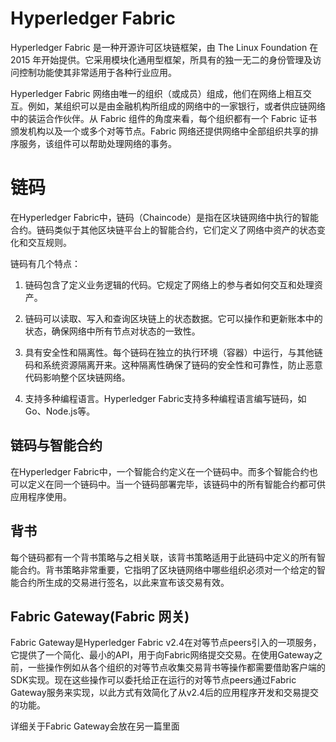 # Hyperledger Fabric

Hyperledger Fabric  是一种开源许可区块链框架，由 The Linux Foundation 在 2015 年开始提供。它采用模块化通用型框架，所具有的独一无二的身份管理及访问控制功能使其非常适用于各种行业应用。

Hyperledger Fabric 网络由唯一的组织（或成员）组成，他们在网络上相互交互。例如，某组织可以是由金融机构所组成的网络中的一家银行，或者供应链网络中的装运合作伙伴。从 Fabric 组件的角度来看，每个组织都有一个 Fabric 证书颁发机构以及一个或多个对等节点。Fabric 网络还提供网络中全部组织共享的排序服务，该组件可以帮助处理网络的事务。

# 链码

在Hyperledger Fabric中，链码（Chaincode）是指在区块链网络中执行的智能合约。链码类似于其他区块链平台上的智能合约，它们定义了网络中资产的状态变化和交互规则。

链码有几个特点：

1. 链码包含了定义业务逻辑的代码。它规定了网络上的参与者如何交互和处理资产。

2. 链码可以读取、写入和查询区块链上的状态数据。它可以操作和更新账本中的状态，确保网络中所有节点对状态的一致性。

3. 具有安全性和隔离性。每个链码在独立的执行环境（容器）中运行，与其他链码和系统资源隔离开来。这种隔离性确保了链码的安全性和可靠性，防止恶意代码影响整个区块链网络。

4. 支持多种编程语言。Hyperledger Fabric支持多种编程语言编写链码，如Go、Node.js等。

## 链码与智能合约

在Hyperledger Fabric中，一个智能合约定义在一个链码中。而多个智能合约也可以定义在同一个链码中。当一个链码部署完毕，该链码中的所有智能合约都可供应用程序使用。

## 背书

每个链码都有一个背书策略与之相关联，该背书策略适用于此链码中定义的所有智能合约。背书策略非常重要，它指明了区块链网络中哪些组织必须对一个给定的智能合约所生成的交易进行签名，以此来宣布该交易有效。


## Fabric Gateway(Fabric 网关)

Fabric Gateway是Hyperledger Fabric v2.4在对等节点peers引入的一项服务，它提供了一个简化、最小的API，用于向Fabric网络提交交易。在使用Gateway之前，一些操作例如从各个组织的对等节点收集交易背书等操作都需要借助客户端的SDK实现。现在这些操作可以委托给正在运行的对等节点peers通过Fabric Gateway服务来实现，以此方式有效简化了从v2.4后的应用程序开发和交易提交的功能。

详细关于Fabric Gateway会放在另一篇里面





